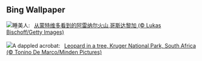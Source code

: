 ## Bing Wallpaper
![](https://www.bing.com/th?id=OHR.ArenalCostaRica_ZH-CN4466297855_UHD.jpg&w=1000)睡美人:&nbsp;&ensp;[从蒙特维多看到的阿雷纳尔火山,哥斯达黎加 (© Lukas Bischoff/Getty Images)](https://www.bing.com/th?id=OHR.ArenalCostaRica_ZH-CN4466297855_UHD.jpg)
<br><br/>
![](https://www.bing.com/th?id=OHR.KrugerLeopard_EN-US3980767237_UHD.jpg&w=1000)A dappled acrobat:&nbsp;&ensp;[Leopard in a tree, Kruger National Park, South Africa (© Tonino De Marco/Minden Pictures)](https://www.bing.com/th?id=OHR.KrugerLeopard_EN-US3980767237_UHD.jpg)
<br><br/>
